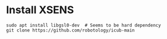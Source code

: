# Install XSENS
```
sudo apt install libgsl0-dev  # Seems to be hard dependency
git clone https://github.com/robotology/icub-main
```
